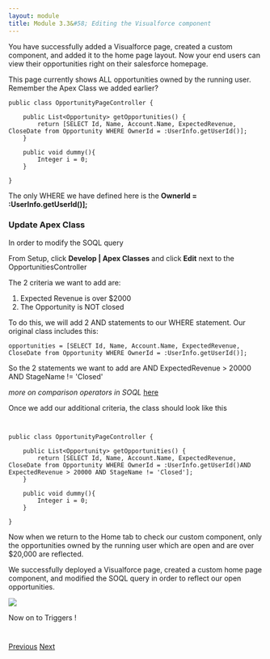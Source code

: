 ```yaml
---
layout: module
title: Module 3.3&#58; Editing the Visualforce component
---
```


You have successfully added a Visualforce page, created a custom component, and added it to the home page layout. Now your end users can view their opportunities right on their salesforce homepage. 

This page currently shows ALL opportunities owned by the running user. Remember the Apex Class we added earlier?

```
public class OpportunityPageController {
    
    public List<Opportunity> getOpportunities() {
        return [SELECT Id, Name, Account.Name, ExpectedRevenue, CloseDate from Opportunity WHERE OwnerId = :UserInfo.getUserId()];
    }
    
    public void dummy(){
        Integer i = 0;
    }
    
}
```

The only WHERE we have defined here is the **OwnerId = :UserInfo.getUserId()];** 


### Update Apex Class 
In order to modify the SOQL query 

From Setup, click **Develop | Apex Classes** and click **Edit** next to the OpportunitiesController 

The 2 criteria we want to add are: 

1. Expected Revenue is over $2000
2. The Opportunity is NOT closed 

To do this, we will add 2 AND statements to our WHERE statement. Our original class includes this:

```
opportunities = [SELECT Id, Name, Account.Name, ExpectedRevenue, CloseDate from Opportunity WHERE OwnerId = :UserInfo.getUserId()];
```
So the 2 statements we want to add are 
 AND ExpectedRevenue > 20000 AND StageName != 'Closed' 

_more on comparison operators in SOQL_ [here](https://www.salesforce.com/us/developer/docs/dbcom_soql_sosl/Content/sforce_api_calls_soql_select_comparisonoperators.htm)

Once we add our additional criteria, the class should look like this

```


public class OpportunityPageController {
    
    public List<Opportunity> getOpportunities() {
        return [SELECT Id, Name, Account.Name, ExpectedRevenue, CloseDate from Opportunity WHERE OwnerId = :UserInfo.getUserId()AND ExpectedRevenue > 20000 AND StageName != 'Closed'];
    }
    
    public void dummy(){
        Integer i = 0;
    }
    
}
```

Now when we return to the Home tab to check our custom component, only the opportunities owned by the running user which are open and are over $20,000 are reflected. 


We successfully deployed a Visualforce page, created a custom home page component, and modified the SOQL query in order to reflect our open opportunities. 

![](http://i.imgur.com/KJKrIWV.jpg)

Now on to Triggers !

<div class="row" style="margin-top:40px;">
<div class="col-sm-12">
<a href="3.2-exercise-visualforce-homepage-component.html" class="btn btn-default"><i class="glyphicon glyphicon-chevron-left"></i> Previous</a>
<a href="4-apex-triggers.html" class="btn btn-default pull-right">Next <i class="glyphicon glyphicon-chevron-right"></i></a>
</div>
</div>
